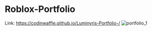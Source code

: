 # Roblox-Portfolio
Link: https://codinwaffle.github.io/Luminyris-Portfolio-/
![portfolio_1](https://github.com/user-attachments/assets/72588a55-0895-4aaf-a8b4-975dd4c216d3)
